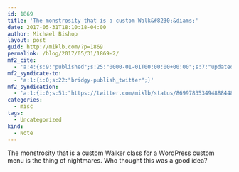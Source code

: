 ```yaml
---
id: 1869
title: 'The monstrosity that is a custom Walk&#8230;&diams;'
date: 2017-05-31T18:10:18-04:00
author: Michael Bishop
layout: post
guid: http://miklb.com/?p=1869
permalink: /blog/2017/05/31/1869-2/
mf2_cite:
  - 'a:4:{s:9:"published";s:25:"0000-01-01T00:00:00+00:00";s:7:"updated";s:25:"0000-01-01T00:00:00+00:00";s:8:"category";a:1:{i:0;s:0:"";}s:6:"author";a:0:{}}'
mf2_syndicate-to:
  - 'a:1:{i:0;s:22:"bridgy-publish_twitter";}'
mf2_syndication:
  - 'a:1:{i:0;s:51:"https://twitter.com/miklb/status/869978353494888448";}'
categories:
  - misc
tags:
  - Uncategorized
kind:
  - Note
---
```

The monstrosity that is a custom Walker class for a WordPress custom menu is the thing of nightmares. Who thought this was a good idea? 